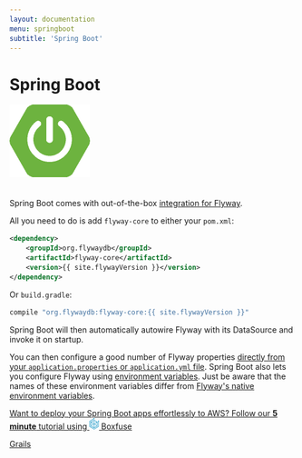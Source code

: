 ```yaml
---
layout: documentation
menu: springboot
subtitle: 'Spring Boot'
---
```

# Spring Boot

<img src="/assets/logos/springboot.png" style="margin-bottom: 20px">

Spring Boot comes with out-of-the-box <a href="https://docs.spring.io/spring-boot/docs/current/reference/html/howto-database-initialization.html#howto-execute-flyway-database-migrations-on-startup">integration for Flyway</a>.

All you need to do is add `flyway-core` to either your `pom.xml`:
```xml
<dependency>
    <groupId>org.flywaydb</groupId>
    <artifactId>flyway-core</artifactId>
    <version>{{ site.flywayVersion }}</version>
</dependency>
```

Or `build.gradle`:

```groovy
compile "org.flywaydb:flyway-core:{{ site.flywayVersion }}"
```

Spring Boot will then automatically autowire Flyway with its DataSource and invoke it on startup.

You can then configure a good number of Flyway properties [directly from your `application.properties` or `application.yml` file](https://docs.spring.io/spring-boot/docs/current/reference/html/common-application-properties.html).
Spring Boot also lets you configure Flyway using [environment variables](https://docs.spring.io/spring-boot/docs/current/reference/html/boot-features-external-config.html).
Just be aware that the names of these environment variables differ from [Flyway's native environment variables](https://flywaydb.org/documentation/envvars).

<a class="inline-cta" href="https://boxfuse.com/blog/spring-boot-ec2"><i class="fa fa-cloud"></i> Want to deploy your Spring Boot apps effortlessly to AWS? Follow our <strong>5 minute</strong> tutorial using <img src="/assets/logo/boxfuse-logo-nano-blue.png"> Boxfuse <i class="fa fa-arrow-right"></i></a>

<p class="next-steps">
    <a class="btn btn-primary" href="/documentation/plugins/grails">Grails <i class="fa fa-arrow-right"></i></a>
</p>